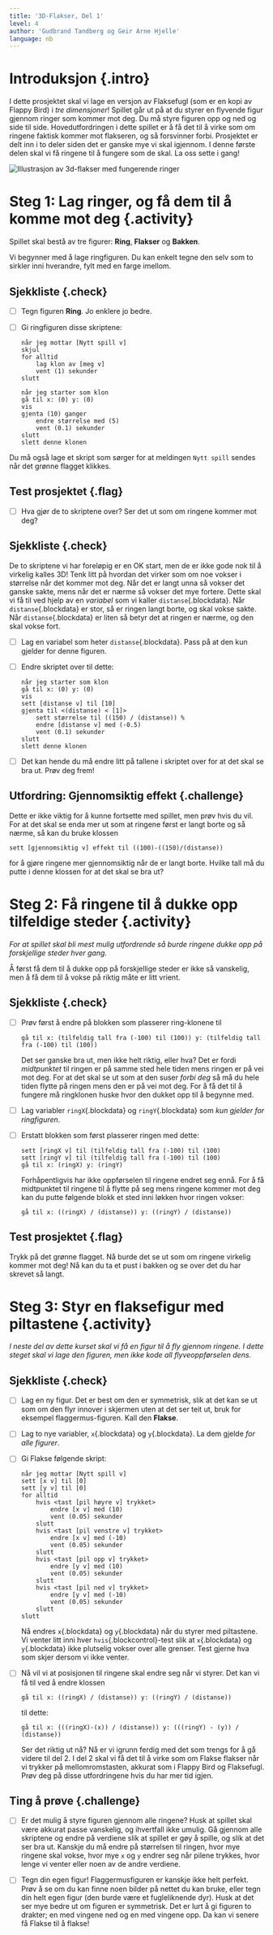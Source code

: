 ```yaml
---
title: '3D-Flakser, Del 1'
level: 4
author: 'Gudbrand Tandberg og Geir Arne Hjelle'
language: nb
---
```


# Introduksjon {.intro}

I dette prosjektet skal vi lage en versjon av Flaksefugl (som er en
kopi av Flappy Bird) i *tre dimensjoner*! Spillet går ut på at du
styrer en flyvende figur gjennom ringer som kommer mot deg. Du må
styre figuren opp og ned og side til side. Hovedutfordringen i dette
spillet er å få det til å virke som om ringene faktisk kommer mot
flakseren, og så forsvinner forbi. Prosjektet er delt inn i to deler
siden det er ganske mye vi skal igjennom. I denne første delen skal vi
få ringene til å fungere som de skal. La oss sette i gang!

![Illustrasjon av 3d-flakser med fungerende ringer](3d_flakser.png)

# Steg 1: Lag ringer, og få dem til å komme mot deg {.activity}

Spillet skal bestå av tre figurer: __Ring__, __Flakser__ og
__Bakken__.

Vi begynner med å lage ringfiguren. Du kan enkelt tegne den selv som
to sirkler inni hverandre, fylt med en farge imellom.

## Sjekkliste {.check}

- [ ] Tegn figuren __Ring__. Jo enklere jo bedre.

- [ ] Gi ringfiguren disse skriptene:

  ```blocks
  når jeg mottar [Nytt spill v]
  skjul
  for alltid
      lag klon av [meg v]
      vent (1) sekunder
  slutt

  når jeg starter som klon
  gå til x: (0) y: (0)
  vis
  gjenta (10) ganger
      endre størrelse med (5)
      vent (0.1) sekunder
  slutt
  slett denne klonen
  ```

Du må også lage et skript som sørger for at meldingen `Nytt spill`
sendes når det grønne flagget klikkes.

## Test prosjektet {.flag}

- [ ] Hva gjør de to skriptene over? Ser det ut som om ringene kommer mot
  deg?

## Sjekkliste {.check}

De to skriptene vi har foreløpig er en OK start, men de er ikke gode
nok til å virkelig kalles 3D! Tenk litt på hvordan det virker som om
noe vokser i størrelse når det kommer mot deg. Når det er langt unna
så vokser det ganske sakte, mens når det er nærme så vokser det mye
fortere. Dette skal vi få til ved hjelp av en *variabel* som vi kaller
`distanse`{.blockdata}. Når `distanse`{.blockdata} er stor, så er
ringen langt borte, og skal vokse sakte. Når `distanse`{.blockdata} er
liten så betyr det at ringen er nærme, og den skal vokse fort.

- [ ] Lag en variabel som heter `distanse`{.blockdata}. Pass på at den kun
  gjelder for denne figuren.

- [ ] Endre skriptet over til dette:

  ```blocks
  når jeg starter som klon
  gå til x: (0) y: (0)
  vis
  sett [distanse v] til [10]
  gjenta til <(distanse) < [1]>
      sett størrelse til ((150) / (distanse)) %
      endre [distanse v] med (-0.5)
      vent (0.1) sekunder
  slutt
  slett denne klonen
  ```

- [ ] Det kan hende du må endre litt på tallene i skriptet over for at det
  skal se bra ut. Prøv deg frem!

## Utfordring: Gjennomsiktig effekt {.challenge}

Dette er ikke viktig for å kunne fortsette med spillet, men prøv hvis
du vil. For at det skal se enda mer ut som at ringene først er langt
borte og så nærme, så kan du bruke klossen

```blocks
sett [gjennomsiktig v] effekt til ((100)-((150)/(distanse))
```

for å gjøre ringene mer gjennomsiktig når de er langt borte. Hvilke
tall må du putte i denne klossen for at det skal se bra ut?

# Steg 2: Få ringene til å dukke opp tilfeldige steder {.activity}

*For at spillet skal bli mest mulig utfordrende så burde ringene dukke
 opp på forskjellige steder hver gang.*

Å først få dem til å dukke opp på forskjellige steder er ikke så
vanskelig, men å få dem til å vokse på riktig måte er litt vrient.

## Sjekkliste {.check}

- [ ] Prøv først å endre på blokken som plasserer ring-klonene til

  ```blocks
  gå til x: (tilfeldig tall fra (-100) til (100)) y: (tilfeldig tall fra (-100) til (100))
  ```

  Det ser ganske bra ut, men ikke helt riktig, eller hva? Det er
  fordi *midtpunktet* til ringen er på samme sted hele tiden mens
  ringen er på vei mot deg. For at det skal se ut som at den suser
  *forbi deg* så må du hele tiden flytte på ringen mens den er på
  vei mot deg. For å få det til å fungere må ringklonen huske hvor
  den dukket opp til å begynne med.

- [ ] Lag variabler `ringX`{.blockdata} og `ringY`{.blockdata} som *kun
  gjelder for ringfiguren*.

- [ ] Erstatt blokken som først plasserer ringen med dette:

  ```blocks
  sett [ringX v] til (tilfeldig tall fra (-100) til (100)
  sett [ringY v] til (tilfeldig tall fra (-100) til (100)
  gå til x: (ringX) y: (ringY)
  ```

  Forhåpentligvis har ikke oppførselen til ringene endret seg
  ennå. For å få midtpunktet til ringene til å flytte på seg mens
  ringene kommer mot deg kan du putte følgende blokk et sted inni
  løkken hvor ringen vokser:

  ```blocks
  gå til x: ((ringX) / (distanse)) y: ((ringY) / (distanse))
  ```

## Test prosjektet {.flag}

Trykk på det grønne flagget. Nå burde det se ut som om ringene
virkelig kommer mot deg! Nå kan du ta et pust i bakken og se over det
du har skrevet så langt.

# Steg 3: Styr en flaksefigur med piltastene {.activity}

*I neste del av dette kurset skal vi få en figur til å fly gjennom
 ringene. I dette steget skal vi lage den figuren, men ikke kode all
 flyveoppførselen dens.*

## Sjekkliste {.check}

- [ ] Lag en ny figur. Det er best om den er symmetrisk, slik at det kan
  se ut som om den flyr innover i skjermen uten at det ser teit ut,
  bruk for eksempel flaggermus-figuren. Kall den __Flakse__.

- [ ] Lag to nye variabler, `x`{.blockdata} og `y`{.blockdata}. La dem
  gjelde *for alle figurer*.

- [ ] Gi Flakse følgende skript:

  ```blocks
  når jeg mottar [Nytt spill v]
  sett [x v] til [0]
  sett [y v] til [0]
  for alltid
      hvis <tast [pil høyre v] trykket>
          endre [x v] med (10)
          vent (0.05) sekunder
      slutt
      hvis <tast [pil venstre v] trykket>
          endre [x v] med (-10)
          vent (0.05) sekunder
      slutt
      hvis <tast [pil opp v] trykket>
          endre [y v] med (10)
          vent (0.05) sekunder
      slutt
      hvis <tast [pil ned v] trykket>
          endre [y v] med (-10)
          vent (0.05) sekunder
      slutt
  slutt
  ```

  Nå endres `x`{.blockdata} og `y`{.blockdata} når du styrer med
  piltastene. Vi venter litt inni hver `hvis`{.blockcontrol}-test
  slik at `x`{.blockdata} og `y`{.blockdata} ikke plutselig vokser
  over alle grenser. Test gjerne hva som skjer dersom vi ikke venter.

- [ ] Nå vil vi at posisjonen til ringene skal endre seg når vi
  styrer. Det kan vi få til ved å endre klossen

  ```blocks
  gå til x: ((ringX) / (distanse)) y: ((ringY) / (distanse))
  ```

  til dette:

  ```blocks
  gå til x: (((ringX)-(x)) / (distanse)) y: (((ringY) - (y)) / (distanse))
  ```

  Ser det riktig ut nå? Nå er vi igrunn ferdig med det som trengs
  for å gå videre til del 2. I del 2 skal vi få det til å virke som
  om Flakse flakser når vi trykker på mellomromstasten, akkurat som
  i Flappy Bird og Flaksefugl. Prøv deg på disse utfordringene hvis
  du har mer tid igjen.

## Ting å prøve {.challenge}

- [ ] Er det mulig å styre figuren gjennom alle ringene? Husk at spillet
  skal være akkurat passe vanskelig, og ihvertfall ikke umulig. Gå
  gjennom alle skriptene og endre på verdiene slik at spillet er gøy å
  spille, og slik at det ser bra ut. Kanskje du må endre på størrelsen
  til ringen, hvor mye ringene skal vokse, hvor mye `x` og `y` endrer
  seg når pilene trykkes, hvor lenge vi venter eller noen av de andre
  verdiene.

- [ ] Tegn din egen figur! Flaggermusfiguren er kanskje ikke helt
  perfekt. Prøv å se om du kan finne noen bilder på nettet du kan
  bruke, eller tegn din helt egen figur (den burde være et
  fugleliknende dyr). Husk at det ser mye bedre ut om figuren er
  symmetrisk. Det er lurt å gi figuren to drakter; en med vingene ned
  og en med vingene opp. Da kan vi senere få Flakse til å flakse!
